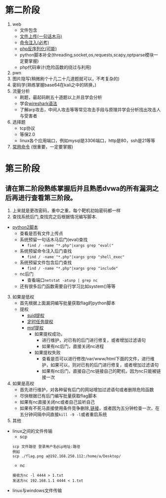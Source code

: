# 第二阶段
1. web
    + 文件包含
    + [文件上传(一句话木马)](../web/文件上传漏洞.md)
    + [命令注入(必考)](../web/命令注入.md)
    + [php反序列化(可能)](../web/反序列化.md)
    + python脚本补全(threading,socket,os,requests,scapy,optparse模块一定要掌握)
    + php代码审计(危险函数的绕过与利用)
2. pwn
3. 图片隐写(稍微刷个十几二十几道题就可以，不考复杂的)
4. 密码学(熟练掌握base64在kali之中的转换，)
5. 流量分析
    + 刷题，最起码刷五十道题以上并且学会分析
    + 学会[wireshark语法](./流量分析.md)
    + 了解arp攻击，中间人攻击等等常见攻击手段与原理并学会分析找出攻击人与受害者
6. 选择题
    + tcp协议
    + 等保2.0
    + linux各个应用端口，例如mysql是3306端口，http是80，ssh是21等等
7. [常用命令](./命令.md)    (很重要，一定要掌握)
# 第三阶段
## 请在第二阶段熟练掌握后并且熟悉dvwa的所有漏洞之后再进行查看第三阶段。
1. 上来就是更改密码，重中之重，每个靶机初始密码都一样
2. 查找系统后门,查找完之后根据情况编写脚本.
- [python2脚本](./awd脚本.md)
    + 查看是否有文件上传点
    + 系统预留一句话木马后门(eval)查找
        + `find / -name "*.php"|xargs grep "eval("`
    + 系统预留命令注入后门查找
        + `find / -name "*.php"|xargs grep "shell_exec"`
    + 系统预留文件包含后门查找
        + `find / -name "*.php"|xargs grep "include"`
    + nc后门
        + 查看端口`netstat -atunp | grep nc`
    + 还有很多后门函数需要自行学习比如system()等等
3. 如果是低权
    + 首先根据上面漏洞编写批量获取flag的python脚本
    + 提权
        + [suid提权](../web/linux提权/suid提权.md)
        + [定时任务提权](../web/linux提权/定时任务提权.md)
        + [msf提权](../web/linux提权/msf提权.md)
            + 如果提权成功，
                + 进行维护，对已有的后门进行修复，或者增加过滤语句
                + 如果有nc后门，直接关闭nc进程
            + 如果提权失败
                + 查看是否可以进行修改/var/www/html下面的文件，进行维护，如果可以，则对已有的后门进行修复，或者增加过滤语句
                + 如果有nc后门，直接自己nc链接自己的靶机，因为nc只能被链接一次
4. 如果是高权
    + 首先进行维护，对各种留有后门的网站增加过滤语句或者删除危险函数
    + 尽快根据已有后门编写批量获取flag脚本
    + 如果有nc直接关闭nc或者自己监听自己
    + 如果有不死马直接使用条件竞争删除,[链接](./不死马.md)，或者因为五分钟检查一次，在五分钟间隔中间直接`kill -9 -l`或者重启系统
5. 其他
+ linux之间的文件传输
    + scp
    ```
    scp 文件路径 登录用户名@ip地址:路径
    例如
    scp ./flag.png a@192.168.250.112:/home/a/Desktop/
    ```
    + nc
    ```
    接收方nc -l 4444 > 1.txt
    发送方nc 192.168.1.1 4444 < 1.txt
    ```
+ linux与windows文件传输
